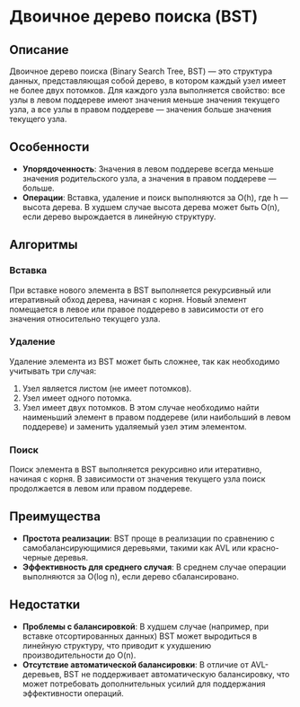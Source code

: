 # Двоичное дерево поиска (BST)

## Описание

Двоичное дерево поиска (Binary Search Tree, BST) — это структура данных, представляющая
собой дерево, в котором каждый узел имеет не более двух потомков. Для каждого узла
выполняется свойство: все узлы в левом поддереве имеют значения меньше значения
текущего узла, а все узлы в правом поддереве — значения больше значения текущего
узла.

## Особенности

-   **Упорядоченность**: Значения в левом поддереве всегда меньше значения
    родительского узла, а значения в правом поддереве — больше.
-   **Операции**: Вставка, удаление и поиск выполняются за O(h), где h — высота
    дерева. В худшем случае высота дерева может быть O(n), если дерево вырождается
    в линейную структуру.

## Алгоритмы

### Вставка

При вставке нового элемента в BST выполняется рекурсивный или итеративный обход
дерева, начиная с корня. Новый элемент помещается в левое или правое поддерево в
зависимости от его значения относительно текущего узла.

### Удаление

Удаление элемента из BST может быть сложнее, так как необходимо учитывать три случая:

1. Узел является листом (не имеет потомков).
2. Узел имеет одного потомка.
3. Узел имеет двух потомков. В этом случае необходимо найти наименьший элемент в
   правом поддереве (или наибольший в левом поддереве) и заменить удаляемый узел
   этим элементом.

### Поиск

Поиск элемента в BST выполняется рекурсивно или итеративно, начиная с корня. В
зависимости от значения текущего узла поиск продолжается в левом или правом поддереве.

## Преимущества

-   **Простота реализации**: BST проще в реализации по сравнению с
    самобалансирующимися деревьями, такими как AVL или красно-черные деревья.
-   **Эффективность для среднего случая**: В среднем случае операции выполняются
    за O(log n), если дерево сбалансировано.

## Недостатки

-   **Проблемы с балансировкой**: В худшем случае (например, при вставке отсортированных
    данных) BST может выродиться в линейную структуру, что приводит к ухудшению
    производительности до O(n).
-   **Отсутствие автоматической балансировки**: В отличие от AVL-деревьев, BST не
    поддерживает автоматическую балансировку, что может потребовать дополнительных
    усилий для поддержания эффективности операций.
